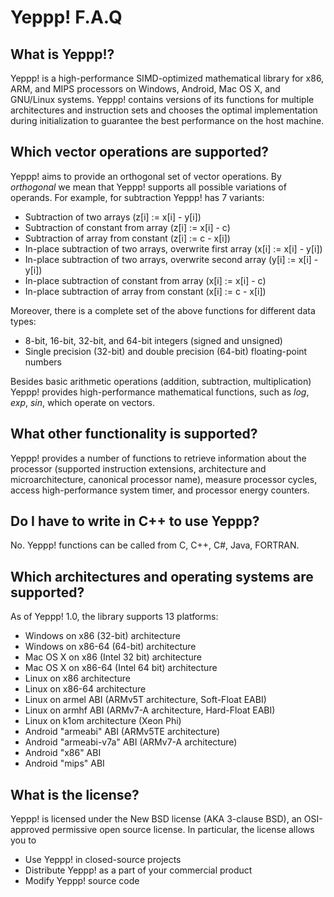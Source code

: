 Yeppp! F.A.Q
==============

What is Yeppp!?
--------------

Yeppp! is a high-performance SIMD-optimized mathematical library for x86, ARM, and MIPS processors on Windows, Android, Mac OS X, and GNU/Linux systems. Yeppp! contains versions of its functions for multiple architectures and instruction sets and chooses the optimal implementation during initialization to guarantee the best performance on the host machine.

Which vector operations are supported?
-------------------------------------

Yeppp! aims to provide an orthogonal set of vector operations. By *orthogonal* we mean that Yeppp! supports all possible variations of operands. For example, for subtraction Yeppp! has 7 variants:

*   Subtraction of two arrays (z[i] := x[i] - y[i])
*   Subtraction of constant from array (z[i] := x[i] - c)
*   Subtraction of array from constant (z[i] := c - x[i])
*   In-place subtraction of two arrays, overwrite first array (x[i] := x[i] - y[i])
*   In-place subtraction of two arrays, overwrite second array (y[i] := x[i] - y[i])
*   In-place subtraction of constant from array (x[i] := x[i] - c)
*   In-place subtraction of array from constant (x[i] := c - x[i])

Moreover, there is a complete set of the above functions for different data types:

*   8-bit, 16-bit, 32-bit, and 64-bit integers (signed and unsigned)
*   Single precision (32-bit) and double precision (64-bit) floating-point numbers

Besides basic arithmetic operations (addition, subtraction, multiplication) Yeppp! provides high-performance mathematical functions, such as *log*, *exp*, *sin*, which operate on vectors.

What other functionality is supported?
------------------------------------

Yeppp! provides a number of functions to retrieve information about the processor (supported instruction extensions, architecture and microarchitecture, canonical processor name), measure processor cycles, access high-performance system timer, and processor energy counters.

Do I have to write in C++ to use Yeppp?
---------------------------------------

No. Yeppp! functions can be called from C, C++, C#, Java, FORTRAN.

Which architectures and operating systems are supported?
-----------------------------

As of Yeppp! 1.0, the library supports 13 platforms:

*   Windows on x86 (32-bit) architecture
*   Windows on x86-64 (64-bit) architecture
*   Mac OS X on x86 (Intel 32 bit) architecture
*   Mac OS X on x86-64 (Intel 64 bit) architecture
*   Linux on x86 architecture
*   Linux on x86-64 architecture
*   Linux on armel ABI (ARMv5T architecture, Soft-Float EABI)
*   Linux on armhf ABI (ARMv7-A architecture, Hard-Float EABI)
*   Linux on k1om architecture (Xeon Phi)
*   Android "armeabi" ABI (ARMv5TE architecture)
*   Android "armeabi-v7a" ABI (ARMv7-A architecture)
*   Android "x86" ABI
*   Android "mips" ABI

What is the license?
-------------------

Yeppp! is licensed under the New BSD license (AKA 3-clause BSD), an OSI-approved permissive open source license. In particular, the license allows you to

*   Use Yeppp! in closed-source projects
*   Distribute Yeppp! as a part of your commercial product
*   Modify Yeppp! source code
